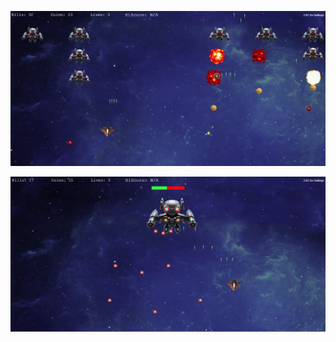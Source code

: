 ![Screenshot](Space%20Shooter/assets/images/game2.png)

![Screenshot](Space%20Shooter/assets/images/game.png)
